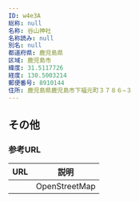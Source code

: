 ```yaml
---
ID: w4e3A
総称: null
名称: 谷山神社
名称読み: null
別名: null
都道府県: 鹿児島県
区域: 鹿児島市
緯度: 31.5117726
経度: 130.5003214
郵便番号: 8910144
住所: 鹿児島県鹿児島市下福元町３７８６−３
---
```


## その他

### 参考URL

| URL | 説明          |
| --- | ------------- |
|     | OpenStreetMap |
